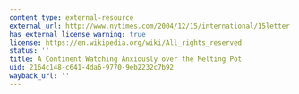 ```yaml
---
content_type: external-resource
external_url: http://www.nytimes.com/2004/12/15/international/15letter.html
has_external_license_warning: true
license: https://en.wikipedia.org/wiki/All_rights_reserved
status: ''
title: A Continent Watching Anxiously over the Melting Pot
uid: 2164c148-c641-4da6-9770-9eb2232c7b92
wayback_url: ''
---
```

